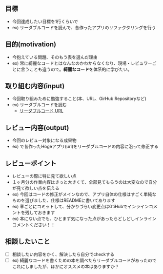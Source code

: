 ## 目標

* 今回達成したい目標を1行くらいで
* ex) リーダブルコードを読んで、昔作ったアプリのリファクタリングを行う

## 目的(motivation)

* 今抱えている問題、そのもう表を選んだ理由
* ex) 常に綺麗なコードとはなんなのかわからなくなり、現場・レビュワーごとに言うことも違うので。**綺麗なコード**を体系的に学びたい。

## 取り組む内容(input)

* 今回取り組みために勉強すること(本、URL、GirHub Repositoryなど)
* ex) リーダブルコードを読む
	* [リーダブルコード URL](https://www.amazon.co.jp/dp/4873115655/ref=cm_sw_r_tw_dp_x_ozigybJGFRQ45 )

## レビュー内容(output)

* 今回のレビュー対象になる成果物
* ex) で昔作ったHogeアプリ(url)をリーダブルコードの内容に沿って修正する

## レビューポイント

* レビューの際に特に見て欲しい点
* １ヶ月分の作業内容はきっと大きくて、全部見てもらうのは大変なので自分が見て欲しい点を伝える
* ex) 今回はコードの修正がメインなので、アプリ自体の仕様はすごく単純なものを選びました、仕様はREADMEに書いてあります
* ex) 章ごとにコミットして、分かりづらい変更点はGtiHubでインラインコメントを残しておきます
* ex) 本にない点でも、ひとまず気になった点があったらどしどしインラインコメントください！！

## 相談したいこと

- [ ] 相談したい内容をかく、解決したら自分でcheckする
- [ ] ex) 綺麗なコードを書くための本を調べたらリーダブルコードがあったのでこれにしましたが、ほかにオススメの本はありますか？